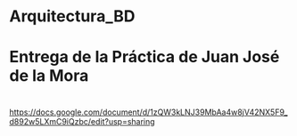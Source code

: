 # Arquitectura_BD
# Entrega de la Práctica de Juan José de la Mora 
#
https://docs.google.com/document/d/1zQW3kLNJ39MbAa4w8jV42NX5F9_d892w5LXmC9iQzbc/edit?usp=sharing

